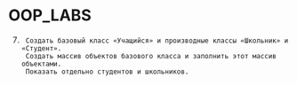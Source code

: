 # OOP_LABS

7.      Создать базовый класс «Учащийся» и производные классы «Школьник» и «Студент».
        Создать массив объектов базового класса и заполнить этот массив объектами.
        Показать отдельно студентов и школьников.
